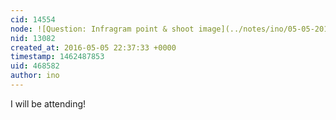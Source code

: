```yaml
---
cid: 14554
node: ![Question: Infragram point & shoot image](../notes/ino/05-05-2016/question-infragram-point-shoot-image)
nid: 13082
created_at: 2016-05-05 22:37:33 +0000
timestamp: 1462487853
uid: 468582
author: ino
---
```


I will be attending!